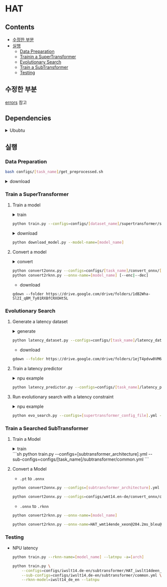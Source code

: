 
# HAT

## Contents
* [수정한 부분](#수정한-부분)  
* [실행](#실행)  
  * [Data Preparation](#data-preparation)  
  * [Trainin a SuperTransformer](#train-a-supertransformer)  
  * [Evolutionary Search](#evolutionary-search)
  * [Train a SubTransformer](#train-a-supertransformer)
  * [Testing](#testing)  



## 수정한 부분
[errors](https://github.com/ei-ai/HAT/tree/main/errors) 참고

## Dependencies
<details>
<summary> Ububtu </summary>
<div markdown=1>

* OS: Ubuntu 22.04 LTS (Windows WSL 사용)
* Python = 3.9.21
* requirements.txt
    ```sh
    cffi==1.17.1
    click==8.1.8
    colorama==0.4.6
    coloredlogs==15.0.1
    ConfigArgParse==1.7
    Cython==3.0.11
    -e git+https://github.com/mit-han-lab/hardware-aware-transformers.git@70e5a279d080670208249fdd98ed731fa9bcc466#egg=fairseq
    fastBPE==0.1.1
    filelock==3.16.1
    flatbuffers==24.12.23
    fsspec==2024.12.0
    humanfriendly==10.0
    Jinja2==3.1.5
    joblib==1.4.2
    lxml==5.3.0
    MarkupSafe==3.0.2
    mpmath==1.3.0
    networkx==3.2.1
    numpy==2.0.2
    nvidia-cublas-cu12==12.4.5.8
    nvidia-cuda-cupti-cu12==12.4.127
    nvidia-cuda-nvrtc-cu12==12.4.127
    nvidia-cuda-runtime-cu12==12.4.127
    nvidia-cudnn-cu12==9.1.0.70
    nvidia-cufft-cu12==11.2.1.3
    nvidia-curand-cu12==10.3.5.147
    nvidia-cusolver-cu12==11.6.1.9
    nvidia-cusparse-cu12==12.3.1.170
    nvidia-nccl-cu12==2.21.5
    nvidia-nvjitlink-cu12==12.4.127
    nvidia-nvtx-cu12==12.4.127
    onnx==1.17.0
    onnxruntime==1.19.2
    packaging==24.2
    portalocker==3.1.1
    protobuf==5.29.2
    pycparser==2.22
    regex==2024.11.6
    sacrebleu==2.5.0
    sacremoses==0.1.1
    sympy==1.13.1
    tabulate==0.9.0
    tensorboardX==2.6.2.2
    torch==2.5.1
    tqdm==4.67.1
    triton==3.1.0
    typing_extensions==4.12.2
    ujson==5.10.0
    ```

</div>
</details>


## 실행 
### Data Preparation
```sh
bash configs/[task_name]/get_preprocessed.sh
```
<details>
<summary>download</summary>

```sh
bash configs/wmt14.en-de/get_preprocessed.sh
bash configs/wmt14.en-fr/get_preprocessed.sh
bash configs/wmt19.en-de/get_preprocessed.sh
bash configs/iwslt14.de-en/get_preprocessed.sh
```
</details>


### Train a SuperTransformer
1. Train a model
    <details>
    <summary>train</summary>

        ```sh
        python train.py --configs=configs/wmt14.en-de/supertransformer/space0.yml
        python train.py --configs=configs/wmt14.en-fr/supertransformer/space0.yml
        python train.py --configs=configs/wmt19.en-de/supertransformer/space0.yml
        python train.py --configs=configs/iwslt14.de-en/supertransformer/space1.yml
        ```
    </details>

    ```sh
    python train.py --configs=configs/[dataset_name]/supertransformer/space0.yml
    ```

    <details>
    <summary>download</summary>

        ```sh
        python download_model.py --model-name=HAT_wmt14ende_super_space0
        python download_model.py --model-name=HAT_wmt14enfr_super_space0
        python download_model.py --model-name=HAT_wmt19ende_super_space0
        python download_model.py --model-name=HAT_iwslt14deen_super_space1
        ```
    </details>

    ```sh
    python download_model.py --model-name=[model_name]
    ```


2. Convert a model    
    <details>
    <summary>convert</summary>
    
    * `.pt` to `.onnx`
    ```sh
    python convert2onnx.py --configs=configs/wmt14.en-de/convert_onnx/super.yml
    python convert2onnx.py --configs=configs/wmt14.en-fr/convert_onnx/super.yml
    python convert2onnx.py --configs=configs/wmt19.en-de/convert_onnx/super.yml
    python convert2onnx.py --configs=configs/iwslt14.de-en/convert_onnx/super.yml
    python convert2onnx.py --configs=configs/wmt14.en-de/convert_onnx/super.yml   --enc
    python convert2onnx.py --configs=configs/wmt14.en-fr/convert_onnx/super.yml   --enc
    python convert2onnx.py --configs=configs/wmt19.en-de/convert_onnx/super.yml   --enc
    python convert2onnx.py --configs=configs/iwslt14.de-en/convert_onnx/super.yml   --enc
    python convert2onnx.py --configs=configs/wmt14.en-de/convert_onnx/super.yml   --dec
    python convert2onnx.py --configs=configs/wmt14.en-fr/convert_onnx/super.yml   --dec
    python convert2onnx.py --configs=configs/wmt19.en-de/convert_onnx/super.yml   --dec
    python convert2onnx.py --configs=configs/iwslt14.de-en/convert_onnx/super.yml   --dec
    ```

    * `.onnx` to `.rknn`
    ```sh
    python convert2rknn.py --onnx-name=wmt14_en_de
    python convert2rknn.py --onnx-name=wmt14_en_fr
    python convert2rknn.py --onnx-name=wmt19_en_de
    python convert2rknn.py --onnx-name=iwslt14_de_en
    python convert2rknn.py --onnx-name=wmt14_en_de   --enc
    python convert2rknn.py --onnx-name=wmt14_en_fr   --enc
    python convert2rknn.py --onnx-name=wmt19_en_de   --enc
    python convert2rknn.py --onnx-name=iwslt14_de_en   --enc
    python convert2rknn.py --onnx-name=wmt14_en_de   --dec
    python convert2rknn.py --onnx-name=wmt14_en_fr   --dec
    python convert2rknn.py --onnx-name=wmt19_en_de   --dec
    python convert2rknn.py --onnx-name=iwslt14_de_en   --dec
    ```
    </details>

    ```sh
    python convert2onnx.py --configs=configs/[task_name]/convert_onnx/[search_space].yml [--enc|--dec]
    python convert2rknn.py --onnx-name=[model_name] [--enc|--dec]
    ```

    * download
    ```
    gdown --folder https://drive.google.com/drive/folders/1dB2Wha-Sl2I_qBM_Ty01RXBfCRXOHt5L
    ```



### Evolutionary Search  
1.  Generate a latency dataset
    <details>
    <summary>generate</summary>

    ```sh
    python latency_dataset.py --latnpu --configs=configs/iwslt14.de-en/latency_dataset/npu.yml
    python latency_dataset.py --latnpu --configs=configs/wmt14.en-de/latency_dataset/npu.yml
    python latency_dataset.py --latnpu --configs=configs/wmt14.en-fr/latency_dataset/npu.yml
    python latency_dataset.py --latnpu --configs=configs/wmt19.en-de/latency_dataset/npu.yml
    ```
    </details>

    ```sh
    python latency_dataset.py --configs=configs/[task_name]/latency_dataset/[hardware_name].yml
    ```

    * download
    ```sh
    gdown --folder https://drive.google.com/drive/folders/1ejT4pdvw0VM6Y0XICrnQ-iWwYaOLjxRp
    ```
2. Train a latency predictor
    <details>
    <summary>npu example</summary>

    ```sh
    python latency_predictor.py --configs=configs/iwslt14.de-en/latency_predictor/npu.yml
    python latency_predictor.py --configs=configs/wmt14.en-de/latency_predictor/npu.yml
    python latency_predictor.py --configs=configs/wmt14.en-fr/latency_predictor/npu.yml
    python latency_predictor.py --configs=configs/wmt19.en-de/latency_predictor/npu.yml
    ```
    </details>

    ```sh
    python latency_predictor.py --configs=configs/[task_name]/latency_predictor/[hardware_name].yml
    ```
    
3. Run evolutionary search with a latency constraint  
    <details>
    <summary>npu example</summary>

    ```sh
    python evo_search.py --configs=configs/wmt14.en-de/supertransformer/space0.yml --evo-configs=configs/wmt14.en-de/evo_search/wmt14ende_npu.yml
    python evo_search.py --configs=configs/wmt14.en-fr/supertransformer/space0.yml --evo-configs=configs/wmt14.en-fr/evo_search/wmt14enfr_npu.yml
    python evo_search.py --configs=configs/wmt19.en-de/supertransformer/space0.yml --evo-configs=configs/wmt19.en-de/evo_search/wmt19ende_npu.yml
    python evo_search.py --configs=configs/iwslt14.de-en/supertransformer/space1.yml --evo-configs=configs/iwslt14.de-en/evo_search/iwslt14deen_npu.yml
    ```
    </details>

    ```sh
    python evo_search.py --configs=[supertransformer_config_file].yml --evo-configs=[evo_settings].yml
    ```



### Train a Searched SubTransformer
1. Train a Model
    <details>
    <summary>train</summary>

    ```sh
    nohup \
    python ./train.py --configs=configs/wmt19.en-de/subtransformer/wmt19ende_npu_test0@200ms.yml \
    --sub-configs=configs/wmt19.en-de/subtransformer/common.yml \
    > test_results/test0/subtransformer/wmt19.en-de.txt 2>&1 \
    &
    ```
    </details>
    ```sh
    python train.py --configs=[subtransformer_architecture].yml --sub-configs=configs/[task_name]/subtransformer/common.yml
    ```
2. Convert a Model
    * `.pt` to `.onnx`
    ```sh
    python convert2onnx.py --configs=[subtransformer_architecture].yml --sub-configs==configs/[task_name]/convert_onnx/common.yml
    ```
    ```sh
    python convert2onnx.py --configs=configs/wmt14.en-de/convert_onnx/common.yml --sub-configs=configs/wmt14.en-de/convert_onnx/HAT_wmt14ende_xeon@204.2ms_bleu@27.6.yml
    ```
    * `.onnx` to `.rknn`
    ```sh
    python convert2rknn.py --onnx-name=[model_name]
    ```
    ```sh
    python convert2rknn.py --onnx-name=HAT_wmt14ende_xeon@204.2ms_bleu@27.6
    ```


### Testing
* NPU latency
    ```sh
    python train.py --rknn-name=[model_name] --latnpu -a=[arch]
    ```
    ```sh
    python train.py \
        --configs=configs/iwslt14.de-en/subtransformer/HAT_iwslt14deen_test.yml \
        --sub-configs=configs/iwslt14.de-en/subtransformer/common.yml \
        --rknn-model=iwslt14_de_en --latnpu 
    ```
